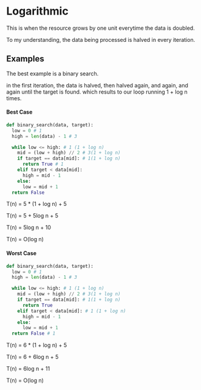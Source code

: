 # Logarithmic

This is when the resource grows by one unit everytime the data is doubled.

To my understanding, the data being processed is halved in every iteration.

## Examples

The best example is a binary search.

in the first iteration, the data is halved, then halved again, and again, and again until the target is found. which results to our loop running 1 + log n times.

#### Best Case

```python
def binary_search(data, target):
  low = 0 # 1
  high = len(data) - 1 # 3

  while low <= high: # 1 (1 + log n)
    mid = (low + high) // 2 # 3(1 + log n)
    if target == data[mid]: # 1(1 + log n)
      return True # 1
    elif target < data[mid]:
      high = mid - 1
    else:
      low = mid + 1
  return False
```

T(n) = 5 * (1 + log n) + 5

T(n) = 5 + 5log n + 5

T(n) = 5log n + 10

T(n) = O(log n)

#### Worst Case


```python
def binary_search(data, target):
  low = 0 # 1
  high = len(data) - 1 # 3

  while low <= high: # 1 (1 + log n)
    mid = (low + high) // 2 # 3(1 + log n)
    if target == data[mid]: # 1(1 + log n)
      return True 
    elif target < data[mid]: # 1 (1 + log n)
      high = mid - 1
    else:
      low = mid + 1 
  return False # 1
```

T(n) = 6 * (1 + log n) + 5

T(n) = 6 + 6log n + 5

T(n) = 6log n + 11

T(n) = O(log n)

